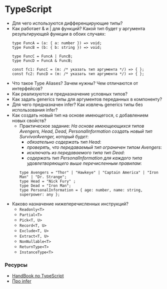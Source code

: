 # TypeScript

* Для чего используются дифференцирующие типы?
* Как работает & и | для функций? Какой тип будет у аргумента результирующей функции в обоих случаях:
  ```
  type FuncA = (a: { a: number }) => void;
  type FuncB = (b: { b: string }) => void;

  type FuncC = FuncA | FuncB;
  type FuncD = FuncA & FuncB;

  const fc1: FuncC = (m: /* указать тип аргумента */) => { };
  const fc2: FuncD = (m: /* указать тип аргумента */) => { };
  ```
* Что такое Type Aliases? Зачем нужны? Чем отличаются от интерфейсов?
* Как реализуются и предназначение условных типов?
* Как задать generics типы для аргументов переданных в компоненту?
* Для чего предназначен infer? Как извлечь generics типы без использования infer?
* Как создать новый тип на основе имеющегося, с добавлением новых свойств? 
  * Практическое задание: _На основе имеющеющихся типов Avengers, Head, Dead, PersonalInformation создать новый тип SurvivorAvenger, который будет_:
    * _обязательно содержать тип Head_:
    * _проверять, что передаваемый тип ограничен типом Avengers_:
    * _исключать из передаваемого типа тип Dead_:
    * _содержать тип PersonalInformation для каждого типа удовлетворяющего выше перечисленным правилам_:
    ```
    type Avengers = "Thor" | "Hawkeye" | "Captain America" | "Iron Man" | "Dr. Strange";
    type Head = "Nick Fury" ;
    type Dead = "Iron Man";
    type PersonalInformation = { age: number, name: string, superpower: any };
    ```
* Каково назначение нижеперечисленных инструкций?
  * `Readonly<T>`
  * `Partial<T>`
  * `Pick<T, U>`
  * `Record<T, U>`
  * `Exclude<T, U>`
  * `Extract<T, U>`
  * `NonNullable<T>`
  * `ReturnType<T>`
  * `InstanceType<T>`

### Ресурсы
* [HandBook по TypeScript](https://www.typescriptlang.org/docs/handbook/advanced-types.html)
* [Про infer](https://dev.to/miracleblue/how-2-typescript-serious-business-with-typescripts-infer-keyword-40i5)